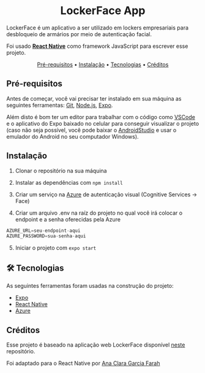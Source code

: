 <div align="center">
  <h1>LockerFace App</h1>
</div>

LockerFace é um aplicativo a ser utilizado em lockers empresariais para desbloqueio de armários por meio de autenticação facial. 

Foi usado [**React Native**](https://reactnative.dev/) como framework JavaScript para escrever esse projeto. 

<p align="center">
 <a href="#pre-requisitos">Pré-requisitos</a> •
 <a href="#instalacao">Instalação</a> •
 <a href="#tecnologias">Tecnologias</a> •
 <a href="#creditos">Créditos</a>
</p>

## Pré-requisitos 

Antes de começar, você vai precisar ter instalado em sua máquina as seguintes ferramentas:
[Git](https://git-scm.com), [Node.js](https://nodejs.org/en/), [Expo](https://docs.expo.io/). 

Além disto é bom ter um editor para trabalhar com o código como [VSCode](https://code.visualstudio.com/) e o aplicativo do Expo baixado no celular para conseguir visualizar o projeto (caso não seja possível, você pode baixar o [AndroidStudio](https://developer.android.com/studio/run/emulator) e usar o emulador do Android no seu computador Windows).

## Instalação

1. Clonar o repositório na sua máquina

2. Instalar as dependências com `npm install`

3. Criar um serviço na [Azure](https://portal.azure.com/) de autenticação visual (Cognitive Services -> Face)

4. Criar um arquivo .env na raíz do projeto no qual você irá colocar o endpoint e a senha oferecidas pela Azure
```JavaScript
AZURE_URL=seu-endpoint-aqui
AZURE_PASSWORD=sua-senha-aqui
```

5. Iniciar o projeto com `expo start`

## 🛠 Tecnologias

As seguintes ferramentas foram usadas na construção do projeto:

- [Expo](https://expo.io/)
- [React Native](https://reactnative.dev/)
- [Azure](https://portal.azure.com/)

## Créditos

Esse projeto é baseado na aplicação web LockerFace disponível [neste](https://github.com/anaclara-gf/TF005-Avanade) repositório. 

Foi adaptado para o React Native por [Ana Clara Garcia Farah](https://github.com/anaclara-gf)
